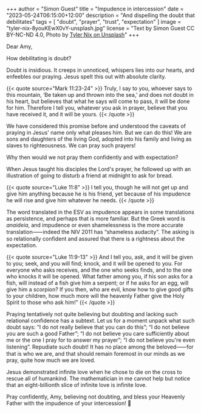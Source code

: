 +++
author = "Simon Guest"
title = "Impudence in intercession"
date = "2023-05-24T06:15:00+12:00"
description = "And dispelling the doubt that debilitates"
tags = [ "doubt", "prayer", "trust", "expectation" ]
image = "tyler-nix-8youKEwX0vY-unsplash.jpg"
license = "Text by Simon Guest CC BY-NC-ND 4.0, Photo by [Tyler Nix on Unsplash](https://unsplash.com/photos/8youKEwX0vY)"
+++

Dear Amy,

How debilitating is doubt?

Doubt is insidious. It creeps in unnoticed, whispers lies into our hearts, and enfeebles our praying. Jesus spelt this out with absolute clarity.

{{< quote source="Mark 11:23-24" >}}
Truly, I say to you, whoever says to this mountain, ‘Be taken up and thrown into the sea,’ and does not doubt in his heart, but believes that what he says will come to pass, it will be done for him. Therefore I tell you, whatever you ask in prayer, believe that you have received it, and it will be yours.
{{< /quote >}}

We have considered this promise before and understood the caveats of praying in Jesus' name only what pleases him. But we can do this! We are sons and daughters of the living God, adopted into his family and living as slaves to righteousness. We can pray such prayers!

Why then would we not pray them confidently and with expectation?

When Jesus taught his disciples the Lord's prayer, he followed up with an illustration of going to disturb a friend at midnight to ask for bread.

{{< quote source="Luke 11:8" >}}
I tell you, though he will not get up and give him anything because he is his friend, yet because of his impudence he will rise and give him whatever he needs.
{{< /quote >}}

The word translated in the ESV as impudence appears in some translations as persistence, and perhaps that is more familiar. But the Greek word is _anaideia_, and impudence or even shamelessness is the more accurate translation⸺indeed the NIV 2011 has “shameless audacity⁠”. The asking is so relationally confident and assured that there is a rightness about the expectation.

{{< quote source="Luke 11:9-13" >}}
And I tell you, ask, and it will be given to you; seek, and you will find; knock, and it will be opened to you. For everyone who asks receives, and the one who seeks finds, and to the one who knocks it will be opened. What father among you, if his son asks for a fish, will instead of a fish give him a serpent; or if he asks for an egg, will give him a scorpion? If you then, who are evil, know how to give good gifts to your children, how much more will the heavenly Father give the Holy Spirit to those who ask him!”
{{< /quote >}}

Praying tentatively not quite believing but doubting and lacking such relational confidence has a subtext. Let us for a moment unpack what such doubt says: “I do not really believe that you can do this”; “I do not believe you are such a good Father”; “I do not believe you care sufficiently about me or the one I pray for to answer my prayer”; “I do not believe you're even listening”. Repudiate such doubt! It has no place among the beloved⸺for that is who we are, and that should remain foremost in our minds as we pray, quite how much we are loved.

Jesus demonstrated infinite love when he chose to die on the cross to rescue all of humankind. The mathematician in me cannot help but notice that an eight-billionth slice of infinite love is infinite love.

Pray confidently, Amy, believing not doubting, and bless your Heavenly Father with the impudence of your intercession! 🙏
